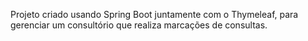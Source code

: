 Projeto criado usando Spring Boot juntamente com o Thymeleaf, para gerenciar um consultório que realiza marcações de consultas.
